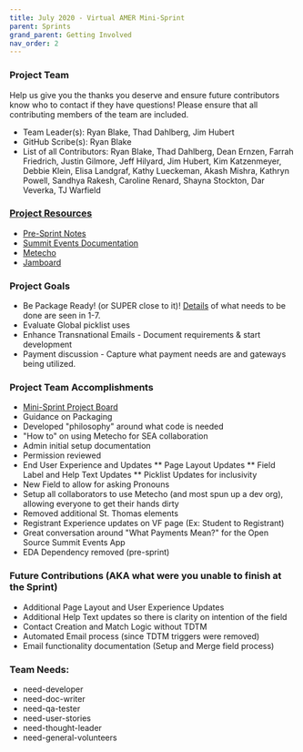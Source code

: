 ```yaml
---
title: July 2020 - Virtual AMER Mini-Sprint
parent: Sprints
grand_parent: Getting Involved
nav_order: 2
---
```


### Project Team
Help us give you the thanks you deserve and ensure future contributors know who to contact if they have questions! Please ensure that all contributing members of the team are included.
* Team Leader(s): Ryan Blake, Thad Dahlberg, Jim Hubert
* GitHub Scribe(s): Ryan Blake
* List of all Contributors: Ryan Blake, Thad Dahlberg, Dean Ernzen, Farrah Friedrich, Justin Gilmore, Jeff Hilyard, Jim Hubert, Kim Katzenmeyer, Debbie Klein, Elisa Landgraf, Kathy Lueckeman, Akash Mishra, Kathryn Powell, Sandhya Rakesh, Caroline Renard, Shayna Stockton, Dar Veverka, TJ Warfield

### [Project Resources](https://github.com/SFDO-Community-Sprints/Summit-Events-App/wiki/Support-Tool-Definition-for-Summit-Events)
* [Pre-Sprint Notes](https://docs.google.com/document/d/1ljCZ6RZoeNVv-Wcx9G7K0QjsjhsM3E9rE6akRAi6XTo/)
* [Summit Events Documentation](https://drive.google.com/drive/u/0/folders/1voUSQxPJnmdWStmiPwfnIW7XMhuxdQHS)
* [Metecho](https://metecho.herokuapp.com/projects/summit-events-app)
* [Jamboard](https://jamboard.google.com/d/1gdhTuBpI4GD3Zp0mYCIdpzRj-UUCcRfnLviENsf5eNY/viewer?f=0)

### Project Goals
* Be Package Ready! (or SUPER close to it)! [Details](https://docs.google.com/document/d/1ljCZ6RZoeNVv-Wcx9G7K0QjsjhsM3E9rE6akRAi6XTo/) of what needs to be done are seen in 1-7.
* Evaluate Global picklist uses
* Enhance Transnational Emails - Document requirements & start development
* Payment discussion - Capture what payment needs are and gateways being utilized.

### Project Team Accomplishments


* [Mini-Sprint Project Board](https://github.com/SFDO-Community-Sprints/Summit-Events-App/projects/5)
* Guidance on Packaging
* Developed "philosophy" around what code is needed
* "How to" on using Metecho for SEA collaboration
* Admin initial setup documentation
* Permission reviewed
* End User Experience and Updates
** Page Layout Updates
** Field Label and Help Text Updates
** Picklist Updates for inclusivity
* New Field to allow for asking Pronouns
* Setup all collaborators to use Metecho (and most spun up a dev org), allowing everyone to get their hands dirty
* Removed additional St. Thomas elements
* Registrant Experience updates on VF page (Ex: Student to Registrant)
* Great conversation around "What Payments Mean?" for the Open Source Summit Events App
* EDA Dependency removed (pre-sprint)

### Future Contributions (AKA what were you unable to finish at the Sprint)
* Additional Page Layout and User Experience Updates
* Additional Help Text updates so there is clarity on intention of the field
* Contact Creation and Match Logic without TDTM
* Automated Email process (since TDTM triggers were removed)
* Email functionality documentation (Setup and Merge field process)

### Team Needs:
* need-developer
* need-doc-writer
* need-qa-tester
* need-user-stories
* need-thought-leader
* need-general-volunteers
